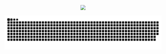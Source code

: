 <p align="center">
  <a href="https://github.com/DenverCoder1/readme-typing-svg"><img src="https://readme-typing-svg.demolab.com/?lines=Bem%20Vindo%20Ao%20Meu%20Perfil;Eu%20me%20chamo%20Marcello;Drummer;Designer;Minecraft%20enthusiast;Old%20music%20enthusiast%20%3A)&font=Fira%20Code&center=true&color=810481&vCenter=true&size=22&pause=1000&width=575&duration=2500"></a>
</p>

<picture align="center">
  <source media="(prefers-color-scheme: dark)" srcset="https://raw.githubusercontent.com/mari4souza/mari4souza/output/github-contribution-grid-snake-dark.svg">
  <source media="(prefers-color-scheme: light)" srcset="https://raw.githubusercontent.com/mari4souza/mari4souza/output/github-contribution-grid-snake-dark.svg">
  <img align="center" alt="github contribution grid snake animation" src="https://raw.githubusercontent.com/mari4souza/mari4souza/output/github-contribution-grid-snake.svg">
</picture>
